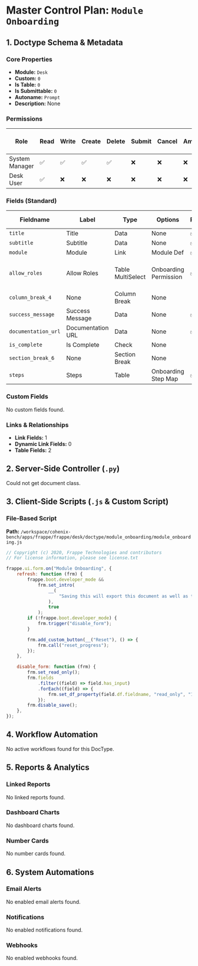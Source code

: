 # Master Control Plan: `Module Onboarding`

## 1. Doctype Schema & Metadata

### Core Properties
- **Module:** `Desk`
- **Custom:** `0`
- **Is Table:** `0`
- **Is Submittable:** `0`
- **Autoname:** `Prompt`
- **Description:** None

### Permissions
| Role | Read | Write | Create | Delete | Submit | Cancel | Amend | Report | Import | Export | Print | Email | Share | Set User Perms |
|---|---|---|---|---|---|---|---|---|---|---|---|---|---|---|
| System Manager | ✅ | ✅ | ✅ | ✅ | ❌ | ❌ | ❌ | ✅ | ❌ | ✅ | ✅ | ✅ | ✅ | ❌ |
| Desk User | ✅ | ❌ | ❌ | ❌ | ❌ | ❌ | ❌ | ✅ | ❌ | ✅ | ✅ | ✅ | ✅ | ❌ |


### Fields (Standard)
| Fieldname | Label | Type | Options | Required | Hidden | Read Only | Default | Description |
|---|---|---|---|---|---|---|---|---|
| `title` | Title | Data | None | ✅ |  |  | None | None |
| `subtitle` | Subtitle | Data | None | ✅ |  |  | None | None |
| `module` | Module | Link | Module Def | ✅ |  |  | None | None |
| `allow_roles` | Allow Roles | Table MultiSelect | Onboarding Permission | ✅ |  |  | None | System managers are allowed by default |
| `column_break_4` | None | Column Break | None |  |  |  | None | None |
| `success_message` | Success Message | Data | None | ✅ |  |  | None | None |
| `documentation_url` | Documentation URL | Data | None | ✅ |  |  | None | None |
| `is_complete` | Is Complete | Check | None |  |  | ✅ | 0 | None |
| `section_break_6` | None | Section Break | None |  |  |  | None | None |
| `steps` | Steps | Table | Onboarding Step Map | ✅ |  |  | None | None |


### Custom Fields
No custom fields found.


### Links & Relationships
- **Link Fields:** 1
- **Dynamic Link Fields:** 0
- **Table Fields:** 2

## 2. Server-Side Controller (`.py`)
Could not get document class.


## 3. Client-Side Scripts (`.js` & Custom Script)
### File-Based Script
**Path:** `/workspace/cohenix-bench/apps/frappe/frappe/desk/doctype/module_onboarding/module_onboarding.js`
```javascript
// Copyright (c) 2020, Frappe Technologies and contributors
// For license information, please see license.txt

frappe.ui.form.on("Module Onboarding", {
	refresh: function (frm) {
		frappe.boot.developer_mode &&
			frm.set_intro(
				__(
					"Saving this will export this document as well as the steps linked here as json."
				),
				true
			);
		if (!frappe.boot.developer_mode) {
			frm.trigger("disable_form");
		}

		frm.add_custom_button(__("Reset"), () => {
			frm.call("reset_progress");
		});
	},

	disable_form: function (frm) {
		frm.set_read_only();
		frm.fields
			.filter((field) => field.has_input)
			.forEach((field) => {
				frm.set_df_property(field.df.fieldname, "read_only", "1");
			});
		frm.disable_save();
	},
});

```




## 4. Workflow Automation
No active workflows found for this DocType.


## 5. Reports & Analytics
### Linked Reports
No linked reports found.


### Dashboard Charts
No dashboard charts found.


### Number Cards
No number cards found.


## 6. System Automations
### Email Alerts
No enabled email alerts found.


### Notifications
No enabled notifications found.


### Webhooks
No enabled webhooks found.
